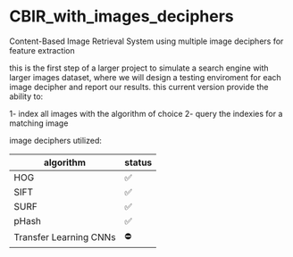 # CBIR_with_images_deciphers
Content-Based Image Retrieval System using multiple image deciphers for feature extraction

this is the first step of a larger project to simulate a search engine with larger images dataset, where we will design a testing enviroment for each image decipher and report our results.
this current version provide the ability to:

1- index all images with the algorithm of choice
2- query the indexies for a matching image


image deciphers utilized: 


algorithm | status
-------|-------
HOG | :white_check_mark:
SIFT | :white_check_mark:
SURF |  :white_check_mark:
pHash |  :white_check_mark:
Transfer Learning CNNs | :no_entry:




